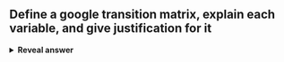## Define a google transition matrix, explain each variable, and give justification for it
<details>
<summary><b>Reveal answer</b></summary>
G = d*A + (1-d)*B<br>A is the Transition Matrix AFTER the sink problem is solved, ie:<br>A = H + N, where N is a matrix of <br>0 ... 1/N ... 0<br>0 ... 1/N ... 0<br>0 ... 1/N ... 0<br><br>d is the damping factor<br><br>And B is an NxN matrix containing 1/N.&nbsp;<br><br>The intiution that d*A is the chance you continue surfing along the cycle, OR, so ADD, (1-d)*B is the chance you start a new session on a random site.
</details>
